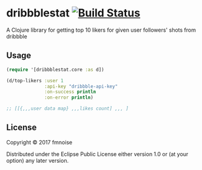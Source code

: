 # dribbblestat [![Build Status](https://travis-ci.org/fmnoise/dribbblestat.svg?branch=master)](https://travis-ci.org/fmnoise/dribbblestat)

A Clojure library for getting top 10 likers for given user followers' shots from dribbble

## Usage

```clojure
(require '[dribbblestat.core :as d])

(d/top-likers :user 1
              :api-key "dribbble-api-key"
              :on-success println
              :on-error println)

;; [[{,,,user data map} ,,,likes count] ,,, ]
```

## License

Copyright © 2017 fmnoise

Distributed under the Eclipse Public License either version 1.0 or (at
your option) any later version.
